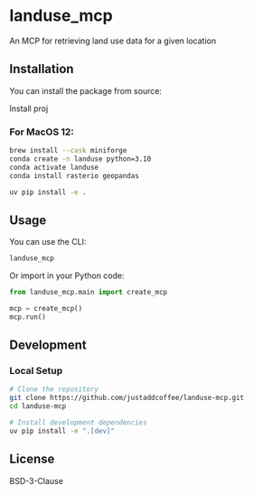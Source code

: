 # landuse_mcp

An MCP for retrieving land use data for a given location

## Installation

You can install the package from source:

Install proj

### For MacOS 12:
```bash
brew install --cask miniforge
conda create -n landuse python=3.10
conda activate landuse
conda install rasterio geopandas
```

```bash
uv pip install -e .
```

## Usage

You can use the CLI:

```bash
landuse_mcp 
```

Or import in your Python code:

```python
from landuse_mcp.main import create_mcp

mcp = create_mcp()
mcp.run()
```

## Development

### Local Setup

```bash
# Clone the repository
git clone https://github.com/justaddcoffee/landuse-mcp.git
cd landuse-mcp

# Install development dependencies
uv pip install -e ".[dev]"
```


## License

BSD-3-Clause
